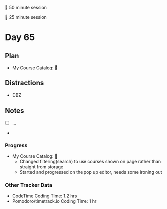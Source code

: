 🍒 50 minute session

🍅 25 minute session

# Day 65

## Plan

-   My Course Catalog: 🍒

## Distractions

-   DBZ

## Notes

-   [ ] ...

-

### Progress

-   My Course Catalog: 🍒
    -   Changed filtering(search) to use courses shown on page rather than straight from storage
    -   Started and progressed on the pop up editor, needs some ironing out

### Other Tracker Data

-   CodeTime Coding Time: 1.2 hrs
-   Pomodoro/timetrack.io Coding Time: 1 hr
